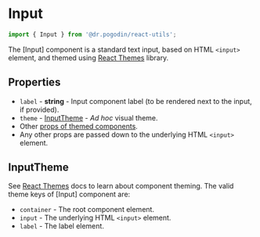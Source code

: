 # Input
```jsx
import { Input } from '@dr.pogodin/react-utils';
```
The [Input] component is a standard text input, based on HTML `<input>` element,
and themed using [React Themes] library.

## Properties

- `label` - **string** - Input component label (to be rendered next to
  the input, if provided).
- `theme` - [InputTheme] - _Ad hoc_ visual theme.
- Other [props of themed components](https://www.npmjs.com/package/@dr.pogodin/react-themes#themed-component-properties).
- Any other props are passed down to the underlying HTML `<input>` element.

## InputTheme

See [React Themes] docs to learn about component theming. The valid theme keys
of [Input] component are:
- `container` - The root component element.
- `input` - The underlying HTML `<input>` element.
- `label` - The label element.

[InputTheme]: #inputtheme
[React Themes]: https://dr.pogodin.studio/docs/react-themes
